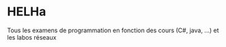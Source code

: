# HELHa

Tous les examens de programmation en fonction des cours (C#, java, ...) et les labos réseaux
